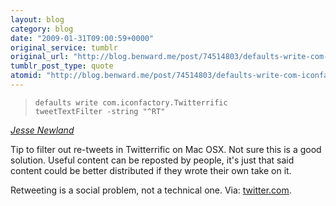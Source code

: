 ```yaml
---
layout: blog
category: blog
date: "2009-01-31T09:00:59+0000"
original_service: tumblr
original_url: "http://blog.benward.me/post/74514803/defaults-write-com-iconfactory-twitterrific"
tumblr_post_type: quote
atomid: "http://blog.benward.me/post/74514803/defaults-write-com-iconfactory-twitterrific"
---
```

> <code class='bash macosx'>defaults write com.iconfactory.Twitterrific tweetTextFilter -string "^RT"</code>

<cite><a href="https://twitter.com/jnewland">Jesse Newland</a></cite>

Tip to filter out re-tweets in Twitterrific on Mac OSX. Not sure this is a good solution. Useful content can be reposted by people, it's just that said content could be better distributed if they wrote their own take on it.

Retweeting is a social problem, not a technical one.
Via: [twitter.com](https://twitter.com/jnewland).